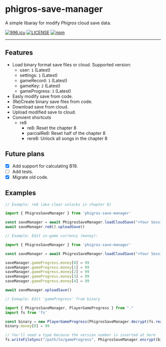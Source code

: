 # phigros-save-manager

A simple libaray for modify *Phigros* cloud save data.

[![996.icu](https://img.shields.io/badge/link-996.icu-red.svg)](https://996.icu)
[![LICENSE](https://img.shields.io/badge/license-Anti%20996-blue.svg)](https://github.com/996icu/996.ICU/blob/master/LICENSE)
[![npm](https://img.shields.io/npm/v/phigros-save-manager)](https://www.npmjs.com/package/phigros-save-manager)

---

## Features

- Load binary format save files or cloud. Supported version: 
    + user: `1` (Latest)
    + settings: `1` (Latest)
    + gameRecord: `1` (Latest)
    + gameKey: `2` (Latest)
    + gameProgress: `3` (Latest)
- Easly modify save from code.
- (Re)Create binary save files from code.
- Download save from cloud.
- Upload modified save to cloud.
- Convient shortcuts
    + re8
        - re8: Reset the chapter 8
        - parcialRe8: Reset half of the chapter 8
        - rere8: Unlock all songs in the chapter 8

## Future plans

- [x] Add support for calculating B19.
- [ ] Add tests.
- [x] Migrate old code.

## Examples

```typescript
// Example: re8 (aka clear unlocks in chapter 8)

import { PhigrosSaveManager } from 'phigros-save-manager'

const saveManager = await PhigrosSaveManager.loadCloudSave("<Your Session Token>")
await saveManager.re8().uploadSave()
```

```typescript
// Example: Edit in-game currency (money):

import { PhigrosSaveManager } from 'phigros-save-manager'

const saveManager = await PhigrosSaveManager.loadCloudSave("<Your Session Token>")

saveManager.gameProgress.money[0] = 99
saveManager.gameProgress.money[1] = 99
saveManager.gameProgress.money[2] = 99
saveManager.gameProgress.money[3] = 99
saveManager.gameProgress.money[4] = 99

await saveManager.uploadSave()
```

```typescript
// Exmaple: Edit 'gameProgress' from binary

import { PhigrosSaveManager, PlayerGameProgress } from "."
import fs from 'fs'

const binary = new PlayerGameProgress(PhigrosSaveManager.decrypt(fs.readFileSync("/path/to/gameProgress")));
binary.money[0] = 99

// You'll need a type because the version number is inserted at here
fs.writeFileSync("/path/to/gameProgress", PhigrosSaveManager.encrypt(binary.save(), 'gameProgress'))

```

